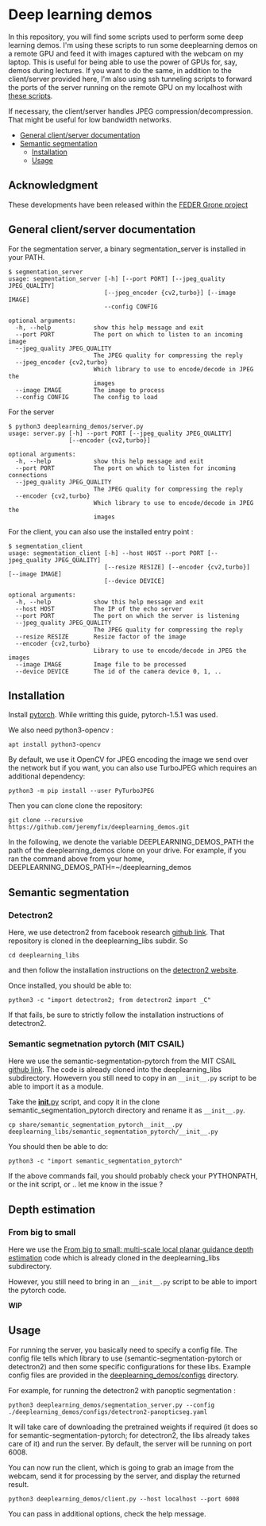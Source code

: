 # Deep learning demos

In this repository, you will find some scripts used to perform some deep learning demos. I'm using these scripts to run some deeplearning demos on a remote GPU and feed it with images captured with the webcam on my laptop. This is useful for being able to use the power of GPUs for, say, demos during lectures. If you want to do the same, in addition to the client/server provided here, I'm also using ssh tunneling scripts to forward the ports of the server running on the remote GPU on my localhost with [these scripts](https://github.com/jeremyfix/deeplearning-lectures/tree/master/ClusterScripts).

If necessary, the client/server handles JPEG compression/decompression. That might be useful for low bandwidth networks. 

- [General client/server documentation](general-clientserver-documentation)
- [Semantic segmentation](semantic-segmentation)
	- [Installation](installation)
	- [Usage](use)

## Acknowledgment

These developments have been released within the [FEDER Grone project](https://interreg-grone.eu/)

## General client/server documentation

For the segmentation server, a binary segmentation_server is installed in your PATH.

	$ segmentation_server
	usage: segmentation_server [-h] [--port PORT] [--jpeg_quality JPEG_QUALITY]
	                           [--jpeg_encoder {cv2,turbo}] [--image IMAGE]
	                           --config CONFIG
	
	optional arguments:
	  -h, --help            show this help message and exit
	  --port PORT           The port on which to listen to an incoming image
	  --jpeg_quality JPEG_QUALITY
	                        The JPEG quality for compressing the reply
	  --jpeg_encoder {cv2,turbo}
	                        Which library to use to encode/decode in JPEG the
	                        images
	  --image IMAGE         The image to process
	  --config CONFIG       The config to load

For the server

	$ python3 deeplearning_demos/server.py
	usage: server.py [-h] --port PORT [--jpeg_quality JPEG_QUALITY]
					 [--encoder {cv2,turbo}]

	optional arguments:
	  -h, --help            show this help message and exit
	  --port PORT           The port on which to listen for incoming connections
	  --jpeg_quality JPEG_QUALITY
							The JPEG quality for compressing the reply
	  --encoder {cv2,turbo}
							Which library to use to encode/decode in JPEG the
							images

For the client, you can also use the installed entry point :
		
	$ segmentation_client
    usage: segmentation_client [-h] --host HOST --port PORT [--jpeg_quality JPEG_QUALITY]
                               [--resize RESIZE] [--encoder {cv2,turbo}] [--image IMAGE]
                               [--device DEVICE]
    
    optional arguments:
      -h, --help            show this help message and exit
      --host HOST           The IP of the echo server
      --port PORT           The port on which the server is listening
      --jpeg_quality JPEG_QUALITY
                            The JPEG quality for compressing the reply
      --resize RESIZE       Resize factor of the image
      --encoder {cv2,turbo}
                            Library to use to encode/decode in JPEG the images
      --image IMAGE         Image file to be processed
      --device DEVICE       The id of the camera device 0, 1, ..


## Installation

Install [pytorch](https://pytorch.org/get-started/locally/). While writting this guide, pytorch-1.5.1 was used.

We also need python3-opencv :

    apt install python3-opencv

By default, we use it OpenCV for JPEG encoding the image we send over the network but if you want, you can also use TurboJPEG which requires an additional dependency:

    python3 -m pip install --user PyTurboJPEG

Then you can clone clone the repository:

	git clone --recursive https://github.com/jeremyfix/deeplearning_demos.git

In the following, we denote the variable DEEPLEARNING_DEMOS_PATH the path of the deeplearning_demos clone on your drive. For example, if you ran the command above from your home, DEEPLEARNING_DEMOS_PATH=~/deeplearning_demos

## Semantic segmentation

### Detectron2

Here, we use detectron2 from facebook research [github link](https://github.com/facebookresearch/detectron2/). That repository is cloned in the deeplearning_libs subdir. So

	cd deeplearning_libs

and then follow the installation instructions on the [detectron2 website](https://github.com/facebookresearch/detectron2/blob/master/INSTALL.md).
	
Once installed, you should be able to:

	python3 -c "import detectron2; from detectron2 import _C"

If that fails, be sure to strictly follow the installation instructions of detectron2.

### Semantic segmetnation pytorch (MIT CSAIL)

Here we use the semantic-segmentation-pytorch from the MIT CSAIL [github link](https://github.com/CSAILVision/semantic-segmentation-pytorch). The code is already cloned into the deeplearning_libs subdirectory. Howevern you still need to copy in an `__init__.py` script to be able to import it as a module.

Take the [__init__.py](./share/semantic_segmentation_pytorch__init__.py) script, and copy it in the clone semantic_segmentation_pytorch directory and rename it as `__init__.py`.

	cp share/semantic_segmentation_pytorch__init__.py deeplearning_libs/semantic_segmentation_pytorch/__init__.py

You should then be able to do:

    python3 -c "import semantic_segmentation_pytorch"

If the above commands fail, you should probably check your PYTHONPATH, or the init script, or .. let me know in the issue ?

## Depth estimation

### From big to small

Here we use the [From big to small: multi-scale local planar guidance depth estimation](https://github.com/cogaplex-bts/bts) code which is already cloned in the deeplearning_libs subdirectory. 

However, you still need to bring in an `__init__.py` script to be able to import the pytorch code.

**WIP**



## Usage

For running the server, you basically need to specify a config file. The config file tells which library to use (semantic-segmentation-pytorch or detectron2) and then some specific configurations for these libs. Example config files are provided in the [deeplearning_demos/configs](deeplearning_demos/configs) directory.

For example, for running the detectron2 with panoptic segmentation :

	python3 deeplearning_demos/segmentation_server.py --config ./deeplearning_demos/configs/detectron2-panopticseg.yaml

It will take care of downloading the pretrained weights if required (it does so for semantic-segmentation-pytorch; for detectron2, the libs already takes care of it) and run the server. By default, the server will be running on port 6008. 

You can now run the client, which is going to grab an image from the webcam, send it for processing by the server, and display the returned result. 

	python3 deeplearning_demos/client.py --host localhost --port 6008 

You can pass in additional options, check the help message.
